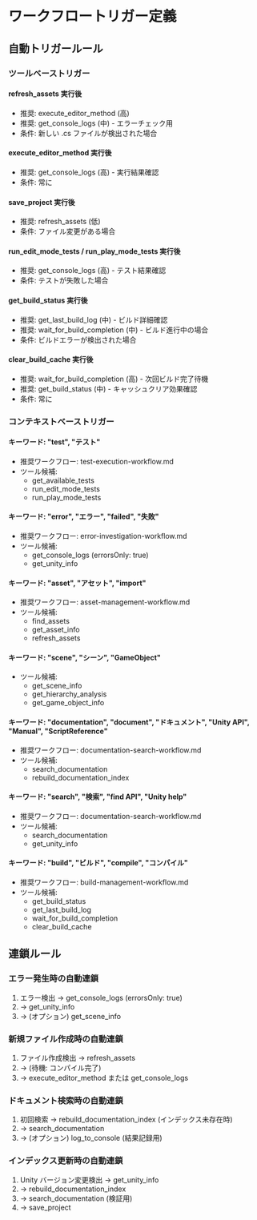 # ワークフロートリガー定義

## 自動トリガールール

### ツールベーストリガー

#### refresh_assets 実行後
- 推奨: execute_editor_method (高)
- 推奨: get_console_logs (中) - エラーチェック用
- 条件: 新しい .cs ファイルが検出された場合

#### execute_editor_method 実行後
- 推奨: get_console_logs (高) - 実行結果確認
- 条件: 常に

#### save_project 実行後
- 推奨: refresh_assets (低)
- 条件: ファイル変更がある場合

#### run_edit_mode_tests / run_play_mode_tests 実行後
- 推奨: get_console_logs (高) - テスト結果確認
- 条件: テストが失敗した場合

#### get_build_status 実行後
- 推奨: get_last_build_log (中) - ビルド詳細確認
- 推奨: wait_for_build_completion (中) - ビルド進行中の場合
- 条件: ビルドエラーが検出された場合

#### clear_build_cache 実行後
- 推奨: wait_for_build_completion (高) - 次回ビルド完了待機
- 推奨: get_build_status (中) - キャッシュクリア効果確認
- 条件: 常に

### コンテキストベーストリガー

#### キーワード: "test", "テスト"
- 推奨ワークフロー: test-execution-workflow.md
- ツール候補:
  - get_available_tests
  - run_edit_mode_tests
  - run_play_mode_tests

#### キーワード: "error", "エラー", "failed", "失敗"
- 推奨ワークフロー: error-investigation-workflow.md
- ツール候補:
  - get_console_logs (errorsOnly: true)
  - get_unity_info

#### キーワード: "asset", "アセット", "import"
- 推奨ワークフロー: asset-management-workflow.md
- ツール候補:
  - find_assets
  - get_asset_info
  - refresh_assets

#### キーワード: "scene", "シーン", "GameObject"
- ツール候補:
  - get_scene_info
  - get_hierarchy_analysis
  - get_game_object_info

#### キーワード: "documentation", "document", "ドキュメント", "Unity API", "Manual", "ScriptReference"
- 推奨ワークフロー: documentation-search-workflow.md
- ツール候補:
  - search_documentation
  - rebuild_documentation_index

#### キーワード: "search", "検索", "find API", "Unity help"
- 推奨ワークフロー: documentation-search-workflow.md
- ツール候補:
  - search_documentation
  - get_unity_info

#### キーワード: "build", "ビルド", "compile", "コンパイル"
- 推奨ワークフロー: build-management-workflow.md
- ツール候補:
  - get_build_status
  - get_last_build_log
  - wait_for_build_completion
  - clear_build_cache

## 連鎖ルール

### エラー発生時の自動連鎖
1. エラー検出 → get_console_logs (errorsOnly: true)
2. → get_unity_info
3. → (オプション) get_scene_info

### 新規ファイル作成時の自動連鎖
1. ファイル作成検出 → refresh_assets
2. → (待機: コンパイル完了)
3. → execute_editor_method または get_console_logs

### ドキュメント検索時の自動連鎖
1. 初回検索 → rebuild_documentation_index (インデックス未存在時)
2. → search_documentation
3. → (オプション) log_to_console (結果記録用)

### インデックス更新時の自動連鎖
1. Unity バージョン変更検出 → get_unity_info
2. → rebuild_documentation_index
3. → search_documentation (検証用)
4. → save_project